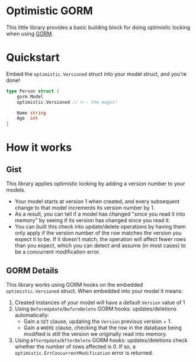 # Optimistic GORM

This little library provides a basic building block for doing optimistic locking when using [GORM][gorm].

# Quickstart

Embed the `optimistic.Versioned` struct into your model struct, and you're done!

```go
type Person struct {
    gorm.Model
    optimistic.Versioned // <-- the magic!

    Name string
    Age  int
}
```

# How it works

## Gist

This library applies optimistic locking by adding a version number to your models.

* Your model starts at version 1 when created, and every subsequent change to that model increments its version number
  by 1.
* As a result, you can tell if a model has changed "since you read it into memory" by seeing if its version has changed
  since you read it.
* You can built this check into update/delete operations by having them only apply if the version number of the row
  matches the version you expect it to be. If it doesn't match, the operation will affect fewer rows than you expect,
  which you can detect and assume (in most cases) to be a concurrent modification error.

## GORM Details

This library works using GORM hooks on the embedded `optimistic.Versioned` struct. When embedded into your model it
means:

1. Created instances of your model will have a default `Version` value of 1
2. Using `BeforeUpdate`/`BeforeDelete` GORM hooks: updates/deletions automatically:
    * Gain a `SET` clause, updating the `Version` previous version + 1.
    * Gain a `WHERE` clause, checking that the row in the database being modified is still the version we originally
      read into memory.
3. Using `AfterUpdate`/`AfterDelete` GORM hooks: updates/deletions check whether the number of rows affected is 0. If
   so, a `optimistic.ErrConcurrentModification` error is returned.

[gorm]: https://gorm.io